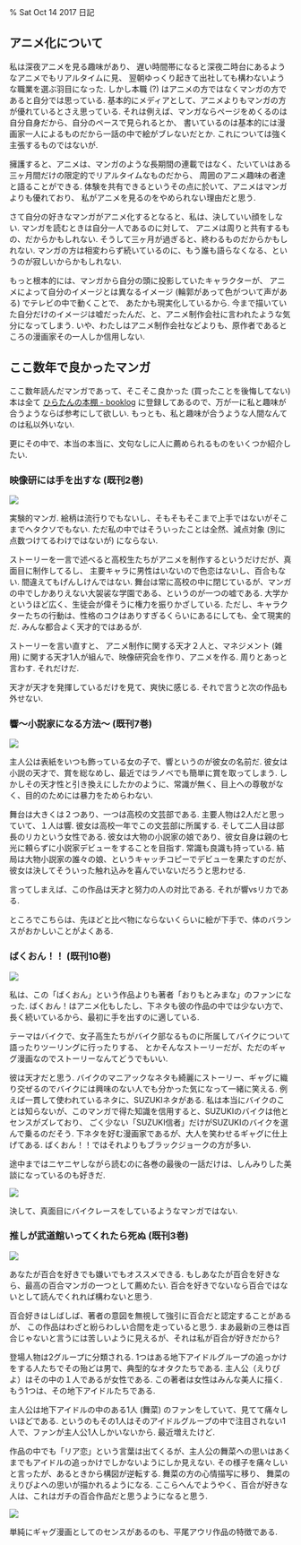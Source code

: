 % Sat Oct 14 2017 日記

## アニメ化について

私は深夜アニメを見る趣味があり、
遅い時間帯になると深夜二時台にあるようなアニメでもリアルタイムに見、
翌朝ゆっくり起きて出社しても構わないような職業を選ぶ羽目になった.
しかし本職 (?) はアニメの方ではなくマンガの方であると自分では思っている.
基本的にメディアとして、アニメよりもマンガの方が優れているとさえ思っている.
それは例えば、マンガならページをめくるのは自分自身だから、自分のペースで見られるとか、
書いているのは基本的には漫画家一人によるものだから一話の中で絵がブレないだとか.
これについては強く主張するものではないが.

擁護すると、アニメは、マンガのような長期間の連載ではなく、たいていはある三ヶ月間だけの限定的でリアルタイムなものだから、
周囲のアニメ趣味の者達と語ることができる.
体験を共有できるというその点に於いて、アニメはマンガよりも優れており、
私がアニメを見るのをやめられない理由だと思う.

さて自分の好きなマンガがアニメ化するとなると、私は、決していい顔をしない.
マンガを読むときは自分一人であるのに対して、
アニメは周りと共有するもの、だからかもしれない.
そうして三ヶ月が過ぎると、終わるものだからかもしれない.
マンガの方は相変わらず続いているのに、もう誰も語らなくなる、というのが寂しいからかもしれない.

もっと根本的には、マンガから自分の頭に投影していたキャラクターが、
アニメによって自分のイメージとは異なるイメージ (輪郭があって色がついて声がある) でテレビの中で動くことで、
あたかも現実化しているから.
今まで描いていた自分だけのイメージは嘘だったんだ、と、アニメ制作会社に言われたような気分になってしまう.
いや、わたしはアニメ制作会社などよりも、原作者であるところの漫画家その一人しか信用しない.

## ここ数年で良かったマンガ

ここ数年読んだマンガであって、そこそこ良かった (買ったことを後悔してない) 本は全て
[ひらたんの本棚 - booklog](http://booklog.jp/users/cympfh)
に登録してあるので、万が一に私と趣味が合うようならば参考にして欲しい.
もっとも、私と趣味が合うような人間なんてのは私以外いない.

更にその中で、本当の本当に、文句なしに人に薦められるものをいくつか紹介したい.

### 映像研には手を出すな (既刊2巻)

![](https://i.imgur.com/JfylTLh.png)

実験的マンガ.
絵柄は流行りでもないし、そもそもそこまで上手ではないがそこまでヘタクソでもない.
ただ私の中ではそういったことは全然、減点対象 (別に点数つけてるわけではないが) にならない.

ストーリーを一言で述べると高校生たちがアニメを制作するというだけだが、真面目に制作してるし、
主要キャラに男性はいないので色恋はないし、百合もない.
間違えてもげんしけんではない.
舞台は常に高校の中に閉じているが、マンガの中でしかありえない大袈裟な学園である、というのが一つの嘘である.
大学かというほど広く、生徒会が偉そうに権力を振りかざしている.
ただし、キャラクターたちの行動は、性格のコクはありすぎるくらいにあるにしても、全て現実的だ.
みんな都合よく天才的ではあるが.

ストーリーを言い直すと、
アニメ制作に関する天才２人と、マネジメント (雑用) に関する天才1人が組んで、映像研究会を作り、アニメを作る.
周りとあっと言わす.
それだけだ.

天才が天才を発揮しているだけを見て、爽快に感じる.
それで言うと次の作品も外せない.

### 響〜小説家になる方法〜 (既刊7巻)

![](https://i.imgur.com/V391Rf8.png)

主人公は表紙をいつも飾っている女の子で、響というのが彼女の名前だ.
彼女は小説の天才で、賞を総なめし、最近ではラノベでも簡単に賞を取ってしまう.
しかしその天才性と引き換えにしたかのように、常識が無く、目上への尊敬がなく、目的のためには暴力をためらわない.

舞台は大きくは２つあり、一つは高校の文芸部である.
主要人物は2人だと思っていて、１人は響.
彼女は高校一年でこの文芸部に所属する.
そして二人目は部長のリカという女性である.
彼女は大物の小説家の娘であり、彼女自身は親の七光に頼らずに小説家デビューをすることを目指す.
常識も良識も持っている.
結局は大物小説家の誰々の娘、というキャッチコピーでデビューを果たすのだが、
彼女は決してそういった触れ込みを喜んでいないだろうと思わせる.

言ってしまえば、この作品は天才と努力の人の対比である.
それが響vsリカである.

ところでこちらは、先ほどと比べ物にならないくらいに絵が下手で、体のバランスがおかしいことがよくある.

### ばくおん！！ (既刊10巻)

![](https://i.imgur.com/gLjQKeB.png)

私は、この「ばくおん」という作品よりも著者「おりもとみまな」のファンになった.
ばくおん！はアニメ化もしたし、下ネタも彼の作品の中では少ない方で、長く続いているから、最初に手を出すのに適している.

テーマはバイクで、女子高生たちがバイク部なるものに所属してバイクについて語ったりツーリングに行ったりする、
とかそんなストーリーだが、ただのギャグ漫画なのでストーリーなんてどうでもいい.

彼は天才だと思う.
バイクのマニアックなネタも綺麗にストーリー、ギャグに織り交ぜるのでバイクには興味のない人でも分かった気になって一緒に笑える.
例えば一貫して使われているネタに、SUZUKIネタがある.
私は本当にバイクのことは知らないが、このマンガで得た知識を信用すると、SUZUKIのバイクは他とセンスがズレており、
ごく少ない「SUZUKI信者」だけがSUZUKIのバイクを選んで乗るのだそう.
下ネタを好む漫画家であるが、大人を笑わせるギャグに仕上げてある.
ばくおん！！ではそれよりもブラックジョークの方が多い.

途中まではニヤニヤしながら読むのに各巻の最後の一話だけは、しんみりした美談になっているのも好きだ.

![](https://i.imgur.com/DVnZWzn.png)

決して、真面目にバイクレースをしているようなマンガではない.

### 推しが武道館いってくれたら死ぬ (既刊3巻)

![](https://i.imgur.com/x3WxfOq.png)

あなたが百合を好きでも嫌いでもオススメできる.
もしあなたが百合を好きなら、最高の百合マンガの一つとして薦めたい.
百合を好きでないなら百合ではないとして読んでくれれば構わないと思う.

百合好きはしばしば、著者の意図を無視して強引に百合だと認定することがあるが、
この作品はわざと紛らわしい合間を走っていると思う.
まあ最新の三巻は百合じゃないと言うには苦しいように見えるが、それは私が百合が好きだから?

登場人物は2グループに分類される.
1つはある地下アイドルグループの追っかけをする人たちでその殆どは男で、典型的なオタクたちである.
主人公（えりぴよ）はその中の１人であるが女性である.
この著者は女性はみんな美人に描く.
もう1つは、その地下アイドルたちである.

主人公は地下アイドルの中のある1人 (舞菜) のファンをしていて、見てて痛々しいほどである.
というのもその1人はそのアイドルグループの中で注目されない1人で、ファンが主人公1人しかいないから.
最近増えたけど.

作品の中でも「リア恋」という言葉は出てくるが、主人公の舞菜への思いはあくまでもアイドルの追っかけでしかないようにしか見えない.
その様子を痛々しいと言ったが、あるときから構図が逆転する.
舞菜の方の心情描写に移り、
舞菜のえりぴよへの思いが描かれるようになる.
ここらへんでようやく、百合が好きな人は、これはガチの百合作品だと思うようになると思う.

![](https://i.imgur.com/oRTgqSM.png)

単純にギャグ漫画としてのセンスがあるのも、平尾アウリ作品の特徴である.

